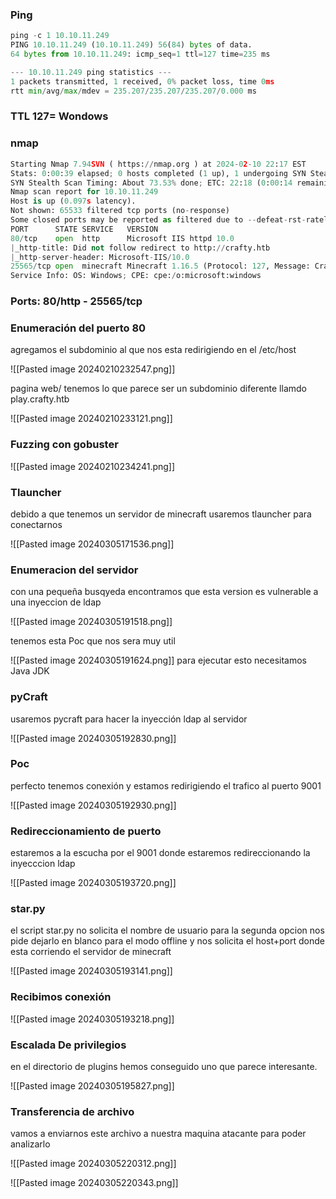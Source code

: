 ### Ping 
```python
ping -c 1 10.10.11.249
PING 10.10.11.249 (10.10.11.249) 56(84) bytes of data.
64 bytes from 10.10.11.249: icmp_seq=1 ttl=127 time=235 ms

--- 10.10.11.249 ping statistics ---
1 packets transmitted, 1 received, 0% packet loss, time 0ms
rtt min/avg/max/mdev = 235.207/235.207/235.207/0.000 ms
```

### TTL 127= Wondows
### nmap
```python
Starting Nmap 7.94SVN ( https://nmap.org ) at 2024-02-10 22:17 EST
Stats: 0:00:39 elapsed; 0 hosts completed (1 up), 1 undergoing SYN Stealth Scan
SYN Stealth Scan Timing: About 73.53% done; ETC: 22:18 (0:00:14 remaining)
Nmap scan report for 10.10.11.249
Host is up (0.097s latency).
Not shown: 65533 filtered tcp ports (no-response)
Some closed ports may be reported as filtered due to --defeat-rst-ratelimit
PORT      STATE SERVICE   VERSION
80/tcp    open  http      Microsoft IIS httpd 10.0
|_http-title: Did not follow redirect to http://crafty.htb
|_http-server-header: Microsoft-IIS/10.0
25565/tcp open  minecraft Minecraft 1.16.5 (Protocol: 127, Message: Crafty Server, Users: 3/100)
Service Info: OS: Windows; CPE: cpe:/o:microsoft:windows
```

### Ports: 80/http - 25565/tcp

### Enumeración del puerto 80

agregamos el subdominio al que nos esta redirigiendo en el /etc/host

![[Pasted image 20240210232547.png]]

pagina web/ tenemos lo que parece ser un subdominio diferente llamdo play.crafty.htb

![[Pasted image 20240210233121.png]]

### Fuzzing con gobuster

![[Pasted image 20240210234241.png]]

### Tlauncher
debido a que tenemos un servidor de minecraft usaremos tlauncher para conectarnos

![[Pasted image 20240305171536.png]]

### Enumeracion del servidor 
con una pequeña busqyeda encontramos que esta version es vulnerable a una inyeccion de ldap

![[Pasted image 20240305191518.png]]

tenemos esta Poc que nos sera muy util

![[Pasted image 20240305191624.png]]
para ejecutar esto necesitamos Java JDK

### pyCraft
usaremos pycraft para hacer la inyección ldap al servidor

![[Pasted image 20240305192830.png]]

### Poc
perfecto tenemos conexión y estamos redirigiendo el trafico al puerto 9001

![[Pasted image 20240305192930.png]]

### Redireccionamiento de puerto
estaremos a la escucha por el 9001 donde estaremos redireccionando la inyecccion ldap

![[Pasted image 20240305193720.png]]

### star.py
el script star.py no solicita el nombre de usuario para la segunda opcion nos pide dejarlo en blanco para el modo offline y nos solicita el host+port donde esta corriendo el servidor de minecraft

![[Pasted image 20240305193141.png]]

### Recibimos conexión 

![[Pasted image 20240305193218.png]]

### Escalada De privilegios
en el directorio de plugins hemos conseguido uno que parece interesante. 

![[Pasted image 20240305195827.png]]

### Transferencia de archivo
vamos a enviarnos este archivo a nuestra maquina atacante para poder analizarlo

![[Pasted image 20240305220312.png]]

![[Pasted image 20240305220343.png]]

